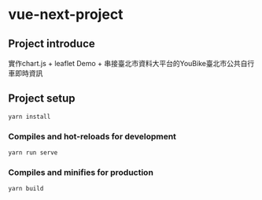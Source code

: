 # vue-next-project


## Project introduce
實作chart.js + leaflet Demo + 串接臺北市資料大平台的YouBike臺北市公共自行車即時資訊

## Project setup
```
yarn install
```

### Compiles and hot-reloads for development
```
yarn run serve
```

### Compiles and minifies for production
```
yarn build
```
